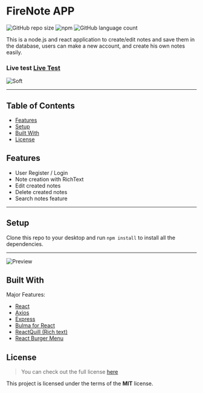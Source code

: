 FireNote APP
============
![GitHub repo size](https://img.shields.io/github/repo-size/hadessama1994/fire_note) ![npm](https://img.shields.io/npm/v/react) ![GitHub language count](https://img.shields.io/github/languages/count/hadessama1994/fire_note)


This is a node.js and react application to create/edit notes and save them in the database, users can make a new account, and create his own notes easily.

### Live test [Live Test](https://javascript-had-cli.herokuapp.com/)

![Soft](https://i.imgur.com/d0e6v0f.png)
 
---

<!-- TABLE OF CONTENTS -->
## Table of Contents


* [Features](#features)
* [Setup](#setup)
* [Built With](#built-with)
* [License](#license)


## Features
- User Register / Login
- Note creation with RichText
- Edit created notes
- Delete created notes
- Search notes feature


---

## Setup
Clone this repo to your desktop and run `npm install` to install all the dependencies.

---

![Preview](https://i.imgur.com/OLHlZMw.png) 

## Built With
Major Features:

- [React](https://pt-br.reactjs.org/) 
- [Axios](https://github.com/axios/axios)
- [Express](https://github.com/expressjs/express)
- [Bulma for React](https://dfee.github.io/rbx/) 
- [ReactQuill (Rich text)](https://github.com/zenoamaro/react-quill) 
- [React Burger Menu](https://github.com/negomi/react-burger-menu) 


## License
>You can check out the full license [here](https://github.com/IgorAntun/node-chat/blob/master/LICENSE)

This project is licensed under the terms of the **MIT** license.
